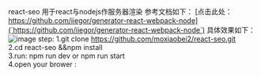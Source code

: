 react-seo
用于react与nodejs作服务器渲染
参考文档如下：
[点击此处：https://github.com/iiegor/generator-react-webpack-node](`https://github.com/iiegor/generator-react-webpack-node`)
具体效果如下：<br/>
![image](https://github.com/moxiaobei2/react-seo/blob/master/go.gif)
 step:
 1.git clone https://github.com/moxiaobei2/react-seo.git <br/>
 2.cd react-seo &&npm install <br/>
 3.run: npm run dev or npm run start<br/>
 4.open your brower :<br/>